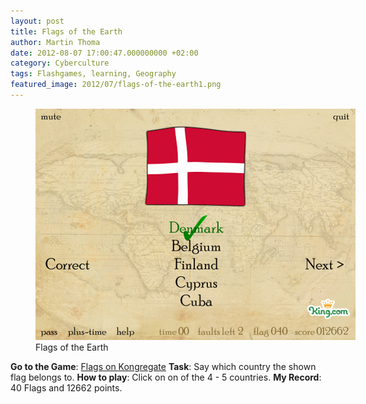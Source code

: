 ```yaml
---
layout: post
title: Flags of the Earth
author: Martin Thoma
date: 2012-08-07 17:00:47.000000000 +02:00
category: Cyberculture
tags: Flashgames, learning, Geography
featured_image: 2012/07/flags-of-the-earth1.png
---
```

<figure class="aligncenter">
            <a href="../images/2012/07/flags-of-the-earth.png"><img src="../images/2012/07/flags-of-the-earth.png" alt="Flags of the Earth" style="max-width:512px;max-height:370px" class="size-full wp-image-37071"/></a>
            <figcaption class="text-center">Flags of the Earth</figcaption>
        </figure>
<strong>Go to the Game</strong>: <a href="http://www.kongregate.com/games/KingDotCom/flags">Flags on Kongregate</a>
<strong>Task</strong>: Say which country the shown flag belongs to.
<strong>How to play</strong>: Click on on of the 4 - 5 countries.
<strong>My Record</strong>: 40 Flags and 12662 points.
